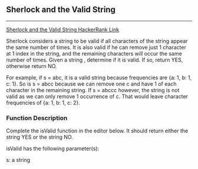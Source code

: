 ## Sherlock and the Valid String

-------

[Sherlock and the Valid String HackerRank Link](https://www.hackerrank.com/challenges/sherlock-and-valid-string/problem?h_l=interview&playlist_slugs%5B%5D=interview-preparation-kit&playlist_slugs%5B%5D=strings)

Sherlock considers a string to be valid if all characters of the string appear the same number of times. It is also valid if he can remove just 1 character at 1 index in the string, and the remaining characters will occur the same number of times. Given a string , determine if it is valid. If so, return YES, otherwise return NO.

For example, if s = abc, it is a valid string because frequencies are {a: 1, b: 1, c: 1}. So is s = abcc because we can remove one c and have 1 of each character in the remaining string. If s = abccc however, the string is not valid as we can only remove 1 occurrence of c. That would leave character frequencies of {a: 1, b: 1, c: 2}.

### Function Description

Complete the isValid function in the editor below. It should return either the string YES or the string NO.

isValid has the following parameter(s):

s: a string
